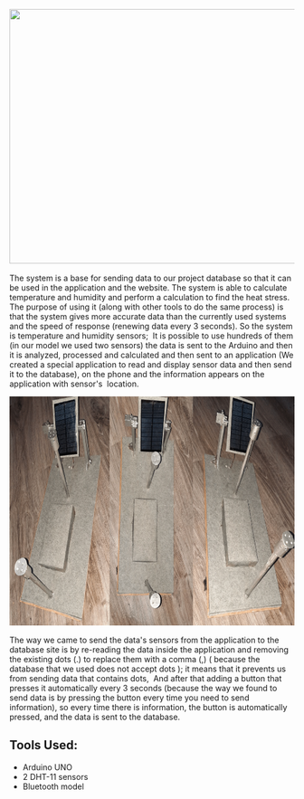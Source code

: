 
<p align="center">
  <img width="720" height="450" src="https://github.com/usmhic/Warmning/blob/main/res/img/sensor_prototype/simulation.png">
</p>

The system is a base for sending data to our project database so that it can be used in the application and the website. The system is able to calculate temperature and humidity and perform a calculation to find the heat stress. The purpose of using it (along with other tools to do the same process) is that the system gives more accurate data than the currently used systems and the speed of response (renewing data every 3 seconds). So the system is temperature and humidity sensors;  It is possible to use hundreds of them (in our model we used two sensors) the data is sent to the Arduino and then it is analyzed, processed and calculated and then sent to an application (We created a special application to read and display sensor data and then send it to the database), on the phone and the information appears on the application with sensor's  location.

<p align="center">
  <img width="720" height="405" src="https://github.com/usmhic/Warmning/blob/main/res/img/sensor_prototype/sensor.png">
</p>

The way we came to send the data's sensors from the application to the database site is by re-reading the data inside the application and removing the existing dots (.) to replace them with a comma (,) ( because the database that we used does not accept dots ); it means that it prevents us from sending data that contains dots,  And after that adding a button that presses it automatically every 3 seconds (because the way we found to send data is by pressing the button every time you need to send information), so every time there is information, the button is automatically pressed, and the data is sent to the database.

## Tools Used:
- Arduino UNO
- 2 DHT-11 sensors
- Bluetooth model

